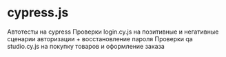 # cypress.js
Автотесты на cypress
Проверки login.cy.js на позитивные и негативные сценарии авторизации + восстановление пароля
Проверки qa studio.cy.js на покупку товаров и оформление заказа
